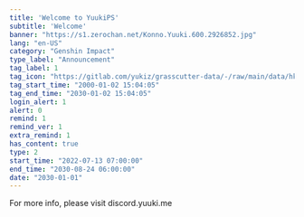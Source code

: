 ```yaml
---
title: 'Welcome to YuukiPS'
subtitle: 'Welcome'
banner: "https://s1.zerochan.net/Konno.Yuuki.600.2926852.jpg"
lang: "en-US"
category: "Genshin Impact"
type_label: "Announcement"
tag_label: 1
tag_icon: "https://gitlab.com/yukiz/grasscutter-data/-/raw/main/data/hk4e/announcement/image/alert/warning.png"
tag_start_time: "2000-01-02 15:04:05"
tag_end_time: "2030-01-02 15:04:05"
login_alert: 1
alert: 0
remind: 1
remind_ver: 1
extra_remind: 1
has_content: true
type: 2
start_time: "2022-07-13 07:00:00"
end_time: "2030-08-24 06:00:00"
date: "2030-01-01"
---
```

For more info, please visit discord.yuuki.me